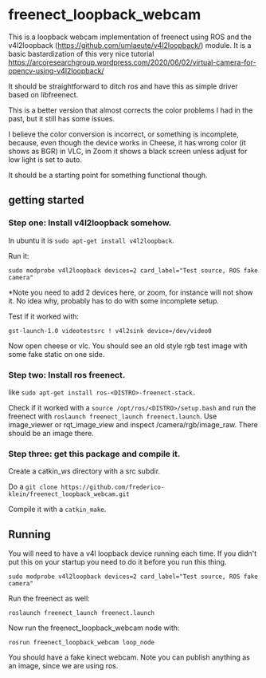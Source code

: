 # freenect_loopback_webcam

This is a loopback webcam implementation of freenect using ROS and the v4l2loopback (https://github.com/umlaeute/v4l2loopback/) module. It is a basic bastardization of this very nice tutorial https://arcoresearchgroup.wordpress.com/2020/06/02/virtual-camera-for-opencv-using-v4l2loopback/

It should be straightforward to ditch ros and have this as simple driver based on libfreenect. 

This is a better version that almost corrects the color problems I had in the past, but it still has some issues. 

I believe the color conversion is incorrect, or something is incomplete, because, even though the device works in Cheese, it has wrong color (it shows as BGR) in VLC, in Zoom it shows a black screen unless adjust for low light is set to auto.

It should be a starting point for something functional though. 


## getting started

### Step one: Install v4l2loopback somehow.

In ubuntu it is `sudo apt-get install v4l2loopback`.

Run it:

    sudo modprobe v4l2loopback devices=2 card_label="Test source, ROS fake camera"
    
*Note you need to add 2 devices here, or zoom, for instance will not show it. No idea why, probably has to do with some incomplete setup.

Test if it worked with:

    gst-launch-1.0 videotestsrc ! v4l2sink device=/dev/video0

Now open cheese or vlc. You should see an old style rgb test image with some fake static on one side. 

### Step two: Install ros freenect.

like `sudo apt-get install ros-<DISTRO>-freenect-stack.`
  
Check if it worked with a `source /opt/ros/<DISTRO>/setup.bash` and run the freenect with `roslaunch freenect_launch freenect.launch`. Use image_viewer or rqt_image_view and inspect /camera/rgb/image_raw. There should be an image there. 
  
### Step three: get this package and compile it.  

Create a catkin_ws directory with a src subdir. 

Do a `git clone https://github.com/frederico-klein/freenect_loopback_webcam.git`

Compile it with a `catkin_make`.   
  
## Running

You will need to have a v4l loopback device running each time. If you didn't put this on your startup you need to do it before you run this thing. 

    sudo modprobe v4l2loopback devices=2 card_label="Test source, ROS fake camera"
    
Run the freenect as well:

    roslaunch freenect_launch freenect.launch

Now run the freenect_loopback_webcam node with:

    rosrun freenect_loopback_webcam loop_node
    
    
You should have a fake kinect webcam. Note you can publish anything as an image, since we are using ros. 


